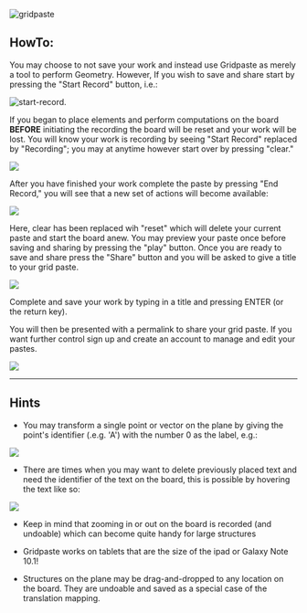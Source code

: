 ![gridpaste](http://i.imgur.com/SgA43Vu.png) 

HowTo:
------
  
  
You may choose to not save your work and instead use Gridpaste as merely a tool to perform Geometry. However, If you wish to save and share start by pressing the "Start Record" button, i.e.:

![start-record](http://puu.sh/bajkx/f6b7808721.png).
  
  
If you began to place elements and perform computations on the board **BEFORE** initiating the recording the board will be reset and your work will be lost. You will know your work is recording by seeing "Start Record" replaced by "Recording"; you may at anytime however start over by pressing "clear."

![](http://puu.sh/bajJu/5f231ebe04.png)

After you have finished your work complete the paste by pressing "End Record," you will see that a new set of actions will become available:

![](http://puu.sh/bajOW/b577c06632.png)

Here, clear has been replaced wih "reset" which will delete your current paste and start the board anew. You may preview your paste once before saving and sharing by pressing the "play" button. Once you are ready to save and share press the "Share" button and you will be asked to give a title to your grid paste.

![](http://puu.sh/bakqT/b2e99796b5.png)
  
  
Complete and save your work by typing in a title and pressing ENTER (or the return key).
  
  
You will then be presented with a permalink to share your grid paste. If you want further control sign up and create an account to manage and edit your pastes.

![](http://puu.sh/bakHG/282f593e0d.png)

***
Hints
-----
  
  
* You may transform a single point or vector on the plane by giving the point's identifier (.e.g. 'A') with the number 0 as the label, e.g.:

![](http://puu.sh/balhW/323233045c.png)

* There are times when you may want to delete previously placed text and need the identifier of the text on the board, this is possible by hovering the text like so:

![](http://puu.sh/balB7/4904e384f8.png)

* Keep in mind that zooming in or out on the board is recorded (and undoable) which can become quite handy for large structures

* Gridpaste works on tablets that are the size of the ipad or Galaxy Note 10.1!

* Structures on the plane may be drag-and-dropped to any location on the board. They are undoable and saved as a special case of the translation mapping.